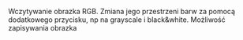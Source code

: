 Wczytywanie obrazka RGB.
Zmiana jego przestrzeni barw za pomocą dodatkowego przycisku, np na grayscale i black&white. 
Możliwość zapisywania obrazka
